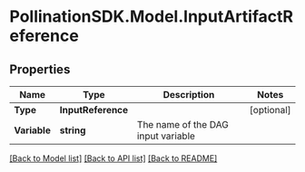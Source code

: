 
# PollinationSDK.Model.InputArtifactReference

## Properties

Name | Type | Description | Notes
------------ | ------------- | ------------- | -------------
**Type** | **InputReference** |  | [optional] 
**Variable** | **string** | The name of the DAG input variable | 

[[Back to Model list]](../README.md#documentation-for-models)
[[Back to API list]](../README.md#documentation-for-api-endpoints)
[[Back to README]](../README.md)

